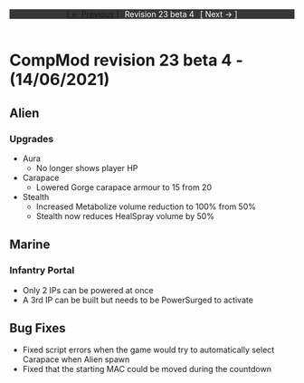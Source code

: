 <div style="width:100%;background-color:#373737;color:#FFFFFF;text-align:center">
<div style="display:inline-block;float:left;padding-left:20%">
<a href="revision23b3">
[ <- Previous ]
</a>
</div>
<div style="display:inline-block;">
Revision 23 beta 4
</div>
<div style="display:inline-block;float:right;padding-right:20%">
[ Next -> ]
</div>
</div>

<br />

# CompMod revision 23 beta 4 - (14/06/2021)
## Alien

### Upgrades
* Aura
  * No longer shows player HP
* Carapace
  * Lowered Gorge carapace armour to 15 from 20
* Stealth
  * Increased Metabolize volume reduction to 100% from 50%
  * Stealth now reduces HealSpray volume by 50%

## Marine

### Infantry Portal
* Only 2 IPs can be powered at once
* A 3rd IP can be built but needs to be PowerSurged to activate

## Bug Fixes
* Fixed script errors when the game would try to automatically select Carapace when Alien spawn
* Fixed that the starting MAC could be moved during the countdown

<br/>

